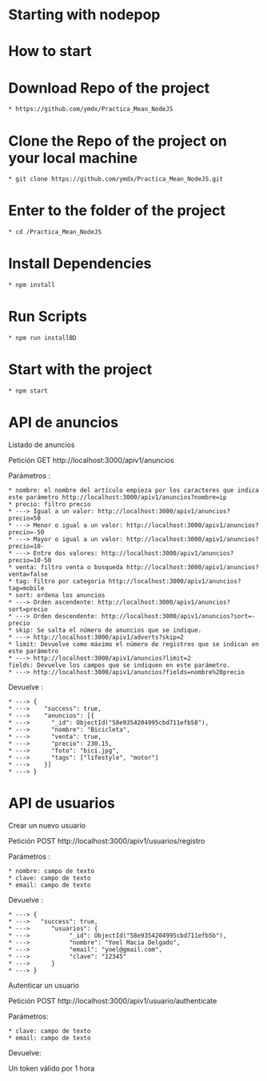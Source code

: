 # Starting with nodepop

# How to start

# Download Repo of the project

    * https://github.com/ymdx/Practica_Mean_NodeJS

# Clone the Repo of the project on your local machine

    * git clone https://github.com/ymdx/Practica_Mean_NodeJS.git

# Enter to the folder of the project

    * cd /Practica_Mean_NodeJS

# Install Dependencies

    * npm install

# Run Scripts

    * npm run installBD

# Start with the project

    * npm start

# API de anuncios

Listado de anuncios

Petición GET http://localhost:3000/apiv1/anuncios

Parámetros :

    * nombre: el nombre del artículo empieza por los caracteres que indica este parámetro http://localhost:3000/apiv1/anuncios?nombre=ip
    * precio: filtro precio
    * ---> Igual a un valor: http://localhost:3000/apiv1/anuncios?precio=50
    * ---> Menor o igual a un valor: http://localhost:3000/apiv1/anuncios?precio=-50
    * ---> Mayor o igual a un valor: http://localhost:3000/apiv1/anuncios?precio=10-
    * ---> Entre dos valores: http://localhost:3000/apiv1/anuncios?precio=10-50
    * venta: filtro venta o busqueda http://localhost:3000/apiv1/anuncios?venta=false
    * tag: filtro por categoria http://localhost:3000/apiv1/anuncios?tag=mobile
    * sort: ordena los anuncios
    * ---> Orden ascendente: http://localhost:3000/apiv1/anuncios?sort=precio
    * ---> Orden descendente: http://localhost:3000/apiv1/anuncios?sort=-precio
    * skip: Se salta el número de anuncios que se indique.
    * ---> http://localhost:3000/apiv1/adverts?skip=2
    * limit: Devuelve como máximo el número de registros que se indican en este parámetro
    * ---> http://localhost:3000/apiv1/anuncios?limit=2
    fields: Devuelve los campos que se indiquen en este parámetro.
    * ---> http://localhost:3000/apiv1/anuncios?fields=nombre%20precio

Devuelve :

    * ---> {
	* --->    "success": true,
	* --->    "anuncios": [{
	* --->	    "_id": ObjectId("58e9354204995cbd711efb58"),
	* --->	    "nombre": "Bicicleta",
	* --->	    "venta": true,
	* --->	    "precio": 230.15,
	* --->	    "foto": "bici.jpg",
	* --->	    "tags": ["lifestyle", "motor"]
	* --->    }]
    * ---> }

# API de usuarios

Crear un nuevo usuario

Petición POST http://localhost:3000/apiv1/usuarios/registro

Parámetros :

    * nombre: campo de texto
    * clave: campo de texto
    * email: campo de texto

Devuelve :

    * ---> {
	* --->   "success": true,
	* --->      "usuarios": {
	* --->	         "_id": ObjectId("58e9354204995cbd711efb5b"),
	* --->	         "nombre": "Yoel Macia Delgado",
	* --->	         "email": "yoel@gmail.com",
	* --->	         "clave": "12345"
	* --->      }
	* ---> }

Autenticar un usuario

Petición POST http://localhost:3000/apiv1/usuario/authenticate

Parámetros:

    * clave: campo de texto
    * email: campo de texto

Devuelve:

Un token válido por 1 hora